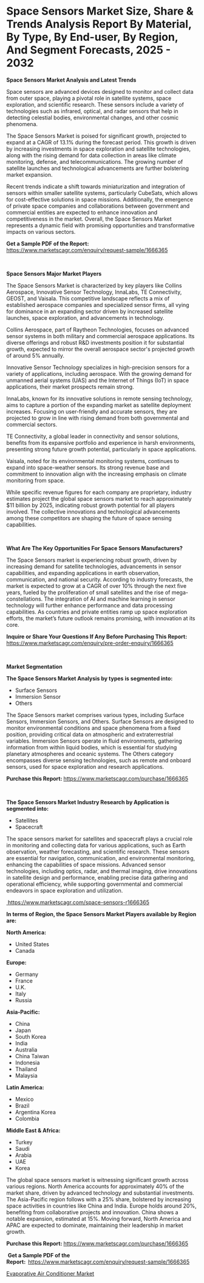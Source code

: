 <p><h1>Space Sensors Market Size, Share & Trends Analysis Report By Material, By Type, By End-user, By Region, And Segment Forecasts, 2025 - 2032</h1></p><p><strong>Space Sensors Market Analysis and Latest Trends</strong></p>
<p><p>Space sensors are advanced devices designed to monitor and collect data from outer space, playing a pivotal role in satellite systems, space exploration, and scientific research. These sensors include a variety of technologies such as infrared, optical, and radar sensors that help in detecting celestial bodies, environmental changes, and other cosmic phenomena.</p><p>The Space Sensors Market is poised for significant growth, projected to expand at a CAGR of 13.1% during the forecast period. This growth is driven by increasing investments in space exploration and satellite technologies, along with the rising demand for data collection in areas like climate monitoring, defense, and telecommunications. The growing number of satellite launches and technological advancements are further bolstering market expansion. </p><p>Recent trends indicate a shift towards miniaturization and integration of sensors within smaller satellite systems, particularly CubeSats, which allows for cost-effective solutions in space missions. Additionally, the emergence of private space companies and collaborations between government and commercial entities are expected to enhance innovation and competitiveness in the market. Overall, the Space Sensors Market represents a dynamic field with promising opportunities and transformative impacts on various sectors.</p></p>
<p><strong>Get a Sample PDF of the Report:&nbsp;</strong> <a href="https://www.marketscagr.com/enquiry/request-sample/1666365?utm_campaign=2107&utm_medium=2&utm_source=Github&utm_content=ia&utm_term=10022025&utm_id=space-sensors">https://www.marketscagr.com/enquiry/request-sample/1666365</a></p>
<p>&nbsp;</p>
<p><strong>Space Sensors Major Market Players</strong></p>
<p><p>The Space Sensors Market is characterized by key players like Collins Aerospace, Innovative Sensor Technology, InnaLabs, TE Connectivity, GEOST, and Vaisala. This competitive landscape reflects a mix of established aerospace companies and specialized sensor firms, all vying for dominance in an expanding sector driven by increased satellite launches, space exploration, and advancements in technology.</p><p>Collins Aerospace, part of Raytheon Technologies, focuses on advanced sensor systems in both military and commercial aerospace applications. Its diverse offerings and robust R&D investments position it for substantial growth, expected to mirror the overall aerospace sector's projected growth of around 5% annually.</p><p>Innovative Sensor Technology specializes in high-precision sensors for a variety of applications, including aerospace. With the growing demand for unmanned aerial systems (UAS) and the Internet of Things (IoT) in space applications, their market prospects remain strong.</p><p>InnaLabs, known for its innovative solutions in remote sensing technology, aims to capture a portion of the expanding market as satellite deployment increases. Focusing on user-friendly and accurate sensors, they are projected to grow in line with rising demand from both governmental and commercial sectors.</p><p>TE Connectivity, a global leader in connectivity and sensor solutions, benefits from its expansive portfolio and experience in harsh environments, presenting strong future growth potential, particularly in space applications. </p><p>Vaisala, noted for its environmental monitoring systems, continues to expand into space-weather sensors. Its strong revenue base and commitment to innovation align with the increasing emphasis on climate monitoring from space.</p><p>While specific revenue figures for each company are proprietary, industry estimates project the global space sensors market to reach approximately $11 billion by 2025, indicating robust growth potential for all players involved. The collective innovations and technological advancements among these competitors are shaping the future of space sensing capabilities.</p></p>
<p>&nbsp;</p>
<p><strong>What Are The Key Opportunities For Space Sensors Manufacturers?</strong></p>
<p><p>The Space Sensors market is experiencing robust growth, driven by increasing demand for satellite technologies, advancements in sensor capabilities, and expanding applications in earth observation, communication, and national security. According to industry forecasts, the market is expected to grow at a CAGR of over 10% through the next five years, fueled by the proliferation of small satellites and the rise of mega-constellations. The integration of AI and machine learning in sensor technology will further enhance performance and data processing capabilities. As countries and private entities ramp up space exploration efforts, the market’s future outlook remains promising, with innovation at its core.</p></p>
<p><strong>Inquire or Share Your Questions If Any Before Purchasing This Report:</strong> <a href="https://www.marketscagr.com/enquiry/pre-order-enquiry/1666365?utm_campaign=2107&utm_medium=2&utm_source=Github&utm_content=ia&utm_term=10022025&utm_id=space-sensors">https://www.marketscagr.com/enquiry/pre-order-enquiry/1666365</a></p>
<p>&nbsp;</p>
<p><strong>Market Segmentation</strong></p>
<p><strong>The Space Sensors Market Analysis by types is segmented into:</strong></p>
<p><ul><li>Surface Sensors</li><li>Immersion Sensor</li><li>Others</li></ul></p>
<p><p>The Space Sensors market comprises various types, including Surface Sensors, Immersion Sensors, and Others. Surface Sensors are designed to monitor environmental conditions and space phenomena from a fixed position, providing critical data on atmospheric and extraterrestrial variables. Immersion Sensors operate in fluid environments, gathering information from within liquid bodies, which is essential for studying planetary atmospheres and oceanic systems. The Others category encompasses diverse sensing technologies, such as remote and onboard sensors, used for space exploration and research applications.</p></p>
<p><strong>Purchase this Report:&nbsp;</strong><a href="https://www.marketscagr.com/purchase/1666365?utm_campaign=2107&utm_medium=2&utm_source=Github&utm_content=ia&utm_term=10022025&utm_id=space-sensors">https://www.marketscagr.com/purchase/1666365</a></p>
<p>&nbsp;</p>
<p><strong>The Space Sensors Market Industry Research by Application is segmented into:</strong></p>
<p><ul><li>Satellites</li><li>Spacecraft</li></ul></p>
<p><p>The space sensors market for satellites and spacecraft plays a crucial role in monitoring and collecting data for various applications, such as Earth observation, weather forecasting, and scientific research. These sensors are essential for navigation, communication, and environmental monitoring, enhancing the capabilities of space missions. Advanced sensor technologies, including optics, radar, and thermal imaging, drive innovations in satellite design and performance, enabling precise data gathering and operational efficiency, while supporting governmental and commercial endeavors in space exploration and utilization.</p></p>
<p><a href="https://www.marketscagr.com/space-sensors-r1666365?utm_campaign=2107&utm_medium=2&utm_source=Github&utm_content=ia&utm_term=10022025&utm_id=space-sensors">&nbsp;https://www.marketscagr.com/space-sensors-r1666365</a></p>
<p><strong>In terms of Region, the Space Sensors Market Players available by Region are:</strong></p>
<p>
    <p> <strong> North America: </strong>
        <ul>
            <li>United States</li>
            <li>Canada</li>
        </ul>
        </p> 
    <p> <strong> Europe: </strong>
        <ul>
            <li>Germany</li>
            <li>France</li>
            <li>U.K.</li>
            <li>Italy</li>
            <li>Russia</li>
        </ul>
        </p> 
    <p> <strong> Asia-Pacific: </strong>
        <ul>
            <li>China</li>
            <li>Japan</li>
            <li>South Korea</li>
            <li>India</li>
            <li>Australia</li>
            <li>China Taiwan</li>
            <li>Indonesia</li>
            <li>Thailand</li>
            <li>Malaysia</li>
        </ul>
        </p> 
    <p> <strong> Latin America: </strong>
        <ul>
            <li>Mexico</li>
            <li>Brazil</li>
            <li>Argentina Korea</li>
            <li>Colombia</li>
        </ul>
        </p> 
    <p> <strong> Middle East & Africa: </strong>
        <ul>
            <li>Turkey</li>
            <li>Saudi</li>
            <li>Arabia</li>
            <li>UAE</li>
            <li>Korea</li>
        </ul>
    </p>
    </p>
<p><p>The global space sensors market is witnessing significant growth across various regions. North America accounts for approximately 40% of the market share, driven by advanced technology and substantial investments. The Asia-Pacific region follows with a 25% share, bolstered by increasing space activities in countries like China and India. Europe holds around 20%, benefiting from collaborative projects and innovation. China shows a notable expansion, estimated at 15%. Moving forward, North America and APAC are expected to dominate, maintaining their leadership in market growth.</p></p>
<p><strong>Purchase this Report: </strong><a href="https://www.marketscagr.com/purchase/1666365?utm_campaign=2107&utm_medium=2&utm_source=Github&utm_content=ia&utm_term=10022025&utm_id=space-sensors">https://www.marketscagr.com/purchase/1666365</a></p>
<p>&nbsp;<strong>Get a Sample PDF of the Report:&nbsp;&nbsp;</strong><a href="https://www.marketscagr.com/enquiry/request-sample/1666365?utm_campaign=2107&utm_medium=2&utm_source=Github&utm_content=ia&utm_term=10022025&utm_id=space-sensors">https://www.marketscagr.com/enquiry/request-sample/1666365</a></p>
<p><strong></strong></p>
<p><p><a href="https://github.com/delindacallegari68/Market-Research-Report-List-1/blob/main/evaporative-air-conditioner-market.md?utm_campaign=2107&utm_medium=2&utm_source=Github&utm_content=ia&utm_term=10022025&utm_id=space-sensors">Evaporative Air Conditioner Market</a></p></p>
